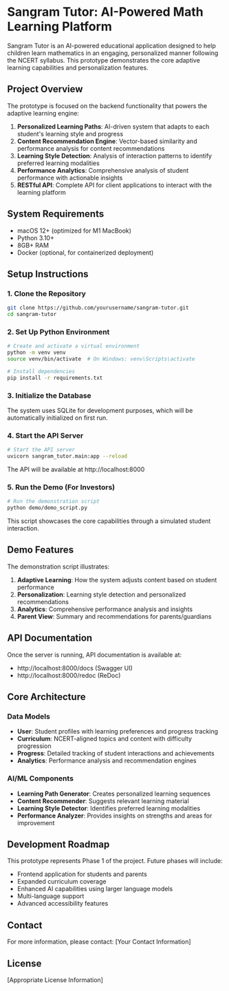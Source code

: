 # Sangram Tutor: AI-Powered Math Learning Platform

Sangram Tutor is an AI-powered educational application designed to help children learn mathematics in an engaging, personalized manner following the NCERT syllabus. This prototype demonstrates the core adaptive learning capabilities and personalization features.

## Project Overview

The prototype is focused on the backend functionality that powers the adaptive learning engine:

1. **Personalized Learning Paths**: AI-driven system that adapts to each student's learning style and progress
2. **Content Recommendation Engine**: Vector-based similarity and performance analysis for content recommendations
3. **Learning Style Detection**: Analysis of interaction patterns to identify preferred learning modalities
4. **Performance Analytics**: Comprehensive analysis of student performance with actionable insights
5. **RESTful API**: Complete API for client applications to interact with the learning platform

## System Requirements

- macOS 12+ (optimized for M1 MacBook)
- Python 3.10+
- 8GB+ RAM
- Docker (optional, for containerized deployment)

## Setup Instructions

### 1. Clone the Repository

```bash
git clone https://github.com/yourusername/sangram-tutor.git
cd sangram-tutor
```

### 2. Set Up Python Environment

```bash
# Create and activate a virtual environment
python -m venv venv
source venv/bin/activate  # On Windows: venv\Scripts\activate

# Install dependencies
pip install -r requirements.txt
```

### 3. Initialize the Database

The system uses SQLite for development purposes, which will be automatically initialized on first run.

### 4. Start the API Server

```bash
# Start the API server
uvicorn sangram_tutor.main:app --reload
```

The API will be available at http://localhost:8000

### 5. Run the Demo (For Investors)

```bash
# Run the demonstration script
python demo/demo_script.py
```

This script showcases the core capabilities through a simulated student interaction.

## Demo Features

The demonstration script illustrates:

1. **Adaptive Learning**: How the system adjusts content based on student performance
2. **Personalization**: Learning style detection and personalized recommendations
3. **Analytics**: Comprehensive performance analysis and insights
4. **Parent View**: Summary and recommendations for parents/guardians

## API Documentation

Once the server is running, API documentation is available at:
- http://localhost:8000/docs (Swagger UI)
- http://localhost:8000/redoc (ReDoc)

## Core Architecture

### Data Models

- **User**: Student profiles with learning preferences and progress tracking
- **Curriculum**: NCERT-aligned topics and content with difficulty progression
- **Progress**: Detailed tracking of student interactions and achievements
- **Analytics**: Performance analysis and recommendation engines

### AI/ML Components

- **Learning Path Generator**: Creates personalized learning sequences
- **Content Recommender**: Suggests relevant learning material
- **Learning Style Detector**: Identifies preferred learning modalities
- **Performance Analyzer**: Provides insights on strengths and areas for improvement

## Development Roadmap

This prototype represents Phase 1 of the project. Future phases will include:

- Frontend application for students and parents
- Expanded curriculum coverage
- Enhanced AI capabilities using larger language models
- Multi-language support
- Advanced accessibility features

## Contact

For more information, please contact:
[Your Contact Information]

## License

[Appropriate License Information]
